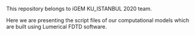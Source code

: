 This repository belongs to iGEM KU_ISTANBUL 2020 team.

Here we are presenting the script files of our computational models which are built using Lumerical FDTD software. 
